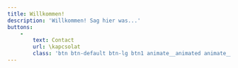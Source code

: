 ```yaml
---
title: Willkommen!
description: 'Willkommen! Sag hier was...'
buttons:
    -
        text: Contact
        url: \kapcsolat
        class: 'btn btn-default btn-lg btn1 animate__animated animate__pulse animate__infinite'
---
```

